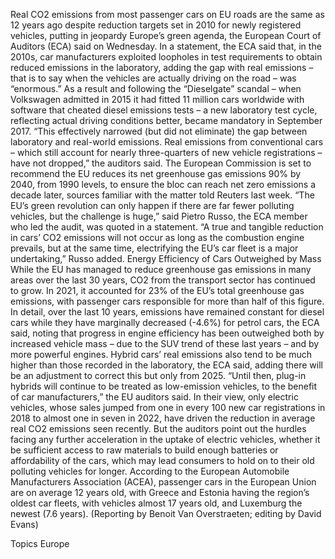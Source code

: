 Real CO2 emissions from most passenger cars on EU roads are the same as 12 years ago despite reduction targets set in 2010 for newly registered vehicles, putting in jeopardy Europe’s green agenda, the European Court of Auditors (ECA) said on Wednesday.
In a statement, the ECA said that, in the 2010s, car manufacturers exploited loopholes in test requirements to obtain reduced emissions in the laboratory, adding the gap with real emissions – that is to say when the vehicles are actually driving on the road – was “enormous.”
As a result and following the “Dieselgate” scandal – when Volkswagen admitted in 2015 it had fitted 11 million cars worldwide with software that cheated diesel emissions tests – a new laboratory test cycle, reflecting actual driving conditions better, became mandatory in September 2017.
“This effectively narrowed (but did not eliminate) the gap between laboratory and real-world emissions. Real emissions from conventional cars – which still account for nearly three-quarters of new vehicle registrations – have not dropped,” the auditors said.
The European Commission is set to recommend the EU reduces its net greenhouse gas emissions 90% by 2040, from 1990 levels, to ensure the bloc can reach net zero emissions a decade later, sources familiar with the matter told Reuters last week.
“The EU’s green revolution can only happen if there are far fewer polluting vehicles, but the challenge is huge,” said Pietro Russo, the ECA member who led the audit, was quoted in a statement.
“A true and tangible reduction in cars’ CO2 emissions will not occur as long as the combustion engine prevails, but at the same time, electrifying the EU’s car fleet is a major undertaking,” Russo added.
Energy Efficiency of Cars Outweighed by Mass
While the EU has managed to reduce greenhouse gas emissions in many areas over the last 30 years, CO2 from the transport sector has continued to grow. In 2021, it accounted for 23% of the EU’s total greenhouse gas emissions, with passenger cars responsible for more than half of this figure.
In detail, over the last 10 years, emissions have remained constant for diesel cars while they have marginally decreased (-4.6%) for petrol cars, the ECA said, noting that progress in engine efficiency has been outweighed both by increased vehicle mass – due to the SUV trend of these last years – and by more powerful engines.
Hybrid cars’ real emissions also tend to be much higher than those recorded in the laboratory, the ECA said, adding there will be an adjustment to correct this but only from 2025.
“Until then, plug-in hybrids will continue to be treated as low-emission vehicles, to the benefit of car manufacturers,” the EU auditors said.
In their view, only electric vehicles, whose sales jumped from one in every 100 new car registrations in 2018 to almost one in seven in 2022, have driven the reduction in average real CO2 emissions seen recently.
But the auditors point out the hurdles facing any further acceleration in the uptake of electric vehicles, whether it be sufficient access to raw materials to build enough batteries or affordability of the cars, which may lead consumers to hold on to their old polluting vehicles for longer.
According to the European Automobile Manufacturers Association (ACEA), passenger cars in the European Union are on average 12 years old, with Greece and Estonia having the region’s oldest car fleets, with vehicles almost 17 years old, and Luxemburg the newest (7.6 years).
(Reporting by Benoit Van Overstraeten; editing by David Evans)

Topics
Europe
